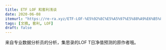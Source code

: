 ```yaml
---
title: ETF LOF 和套利浅谈
date: 2020-06-08
itemurl: "https://re-ra.xyz/ETF-LOF-%E5%92%8C%E5%A5%97%E5%88%A9%E6%B5%85%E8%B0%88/"
tags: [文摘, 套利, LOF]
draft: false
---
```


来自专业数据分析员的分析，集思录的LOF T日净值预测的原作者哦。